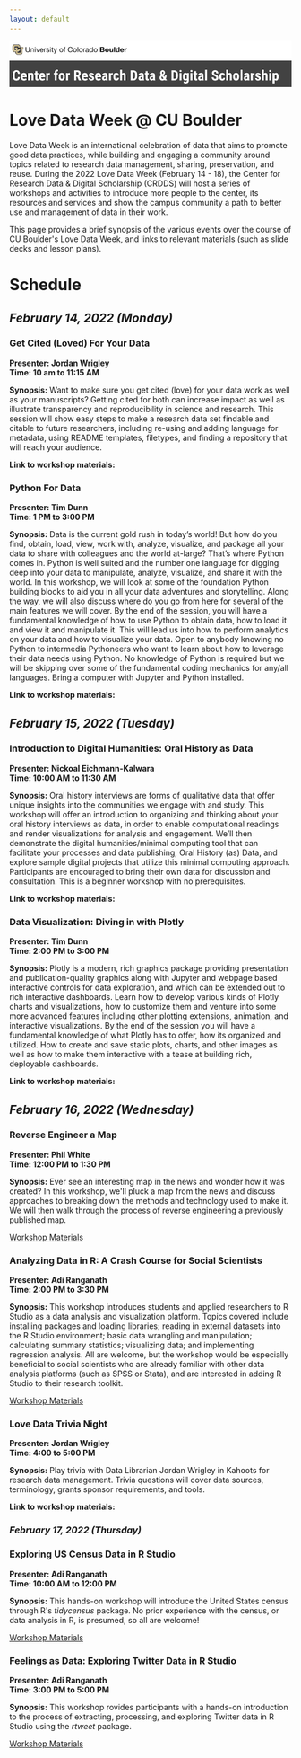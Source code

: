 ```yaml
---
layout: default
---
```

![CRDDS](pictures/crdds.png) 

# Love Data Week @ CU Boulder 

Love Data Week is an international celebration of data that aims to promote good data practices, while building and engaging a community around topics related to research data management, sharing, preservation, and reuse. 
During the 2022 Love Data Week (February 14 - 18), the Center for Research Data & Digital Scholarship (CRDDS) will host a series of workshops and activities to introduce more people to the center, its resources and services and show the campus community a path to better use and management of data in their work. 

This page provides a brief synopsis of the various events over the course of CU Boulder's Love Data Week, and links to relevant materials (such as slide decks and lesson plans). 

# Schedule 

## *February 14, 2022 (Monday)*

### Get Cited (Loved) For Your Data

**Presenter: Jordan Wrigley**  
**Time: 10 am to 11:15 AM**

**Synopsis:** Want to make sure you get cited (love) for your data work as well as your manuscripts? Getting cited for both can increase impact as well as illustrate transparency and reproducibility in science and research. This session will show easy steps to make a research data set findable and citable to future researchers, including re-using and adding language for metadata, using README templates, filetypes, and finding a repository that will reach your audience. 

**Link to workshop materials:** 

### Python For Data

**Presenter: Tim Dunn**  
**Time: 1 PM to 3:00 PM**

**Synopsis:** Data is the current gold rush in today’s world! But how do you find, obtain, load, view, work with, analyze, visualize, and package all your data to share with colleagues and the world at-large? That’s where Python comes in. Python is well suited and the number one language for digging deep into your data to manipulate, analyze, visualize, and share it with the world. In this workshop, we will look at some of the foundation Python building blocks to aid you in all your data adventures and storytelling. Along the way, we will also discuss where do you go from here for several of the main features we will cover. By the end of the session, you will have a fundamental knowledge of how to use Python to obtain data, how to load it and view it and manipulate it. This will lead us into how to perform analytics on your data and how to visualize your data. Open to anybody knowing no Python to intermedia Pythoneers who want to learn about how to leverage their data needs using Python. No knowledge of Python is required but we will be skipping over some of the fundamental coding mechanics for any/all languages. Bring a computer with Jupyter and Python installed. 

**Link to workshop materials:** 

## *February 15, 2022 (Tuesday)*

### Introduction to Digital Humanities: Oral History as Data

**Presenter: Nickoal Eichmann-Kalwara**  
**Time: 10:00 AM to 11:30 AM**

**Synopsis:** Oral history interviews are forms of qualitative data that offer unique insights into the communities we engage with and study. This workshop will offer an introduction to organizing and thinking about your oral history interviews as data, in order to enable computational readings and render visualizations for analysis and engagement. We’ll then demonstrate the digital humanities/minimal computing tool that can facilitate your processes and data publishing, Oral History (as) Data, and explore sample digital projects that utilize this minimal computing approach. Participants are encouraged to bring their own data for discussion and consultation. This is a beginner workshop with no prerequisites. 

**Link to workshop materials:** 

### Data Visualization: Diving in with Plotly

**Presenter: Tim Dunn**  
**Time: 2:00 PM to 3:00 PM**

**Synopsis:** Plotly is a modern, rich graphics package providing presentation and publication-quality graphics along with Jupyter and webpage based interactive controls for data exploration, and which can be extended out to rich interactive dashboards. Learn how to develop various kinds of Plotly charts and visualizations, how to customize them and venture into some more advanced features including other plotting extensions, animation, and interactive visualizations. By the end of the session you will have a fundamental knowledge of what Plotly has to offer, how its organized and utilized. How to create and save static plots, charts, and other images as well as how to make them interactive with a tease at building rich, deployable dashboards. 

**Link to workshop materials:** 

## *February 16, 2022 (Wednesday)*

### Reverse Engineer a Map

**Presenter: Phil White**  
**Time: 12:00 PM to 1:30 PM**

**Synopsis:** Ever see an interesting map in the news and wonder how it was created? In this workshop, we'll pluck a map from the news and discuss approaches to breaking down the methods and technology used to make it. We will then walk through the process of reverse engineering a previously published map.

[Workshop Materials](https://github.com/CU-Boulder-CRDDS/love_data_week/blob/main/lesson_plans/rev_eng_map/reverse_map.md)

### Analyzing Data in R: A Crash Course for Social Scientists

**Presenter: Adi Ranganath**  
**Time: 2:00 PM to 3:30 PM**

**Synopsis:** This workshop introduces students and applied researchers to R Studio as a data analysis and visualization platform. Topics covered include installing packages and loading libraries; reading in external datasets into the R Studio environment; basic data wrangling and manipulation; calculating summary statistics; visualizing data; and implementing regression analysis. All are welcome, but the workshop would be especially beneficial to social scientists who are already familiar with other data analysis platforms (such as SPSS or Stata), and are interested in adding R Studio to their research toolkit. 

[Workshop Materials](https://cu-boulder-crdds.github.io/love_data_week/lesson_plans/r-crash-course/r_crash_course.html) 

### Love Data Trivia Night

**Presenter: Jordan Wrigley**  
**Time: 4:00 to 5:00 PM** 

**Synopsis:** Play trivia with Data Librarian Jordan Wrigley in Kahoots for research data management. Trivia questions will cover data sources, terminology, grants sponsor requirements, and tools.

**Link to workshop materials:** 

### *February 17, 2022 (Thursday)*

### Exploring US Census Data in R Studio

**Presenter: Adi Ranganath**  
**Time: 10:00 AM to 12:00 PM**

**Synopsis:** This hands-on workshop will introduce the United States census through R's *tidycensus* package. No prior experience with the census, or data analysis in R, is presumed, so all are welcome!

[Workshop Materials](https://cu-boulder-crdds.github.io/love_data_week/lesson_plans/census/census_overview.html) 

### Feelings as Data: Exploring Twitter Data in R Studio

**Presenter: Adi Ranganath**  
**Time: 3:00 PM to 5:00 PM**

**Synopsis:** This workshop rovides participants with a hands-on introduction to the process of extracting, processing, and exploring Twitter data in R Studio using the *rtweet* package.

[Workshop Materials](https://cu-boulder-crdds.github.io/love_data_week/lesson_plans/twitter/twitter_workshop_ldw.html)  









